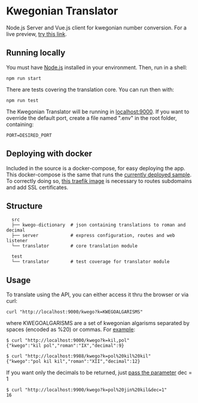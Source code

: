 # Kwegonian Translator
Node.js Server and Vue.js client for kwegonian number conversion.
For a live preview, [try this link](https://kwego.txto.com.br).

## Running locally
You must have [Node.js](https://nodejs.org) installed in your environment.
Then, run in a shell:
```
npm run start
```
There are tests covering the translation core. You can run then with:
```
npm run test
```
The Kwegonian Translator will be running in [localhost:9000](http://localhost:9000).
If you want to override the default port, create a file named ".env" in the root folder,
containing:
```
PORT=DESIRED_PORT
```
## Deploying with docker
Included in the source is a docker-compose, for easy deploying the app.
This docker-compose is the same that runs the [currently deployed sample](https://kwego.txto.com.br). To
correctly doing so, [this traefik image](https://github.com/ploissken/traefik) is necessary to routes subdomains and add SSL certificates.

## Structure
```
  src
  ├── kwego-dictionary  # json containing translations to roman and decimal
  ├── server            # express configuration, routes and web listener
  └── translator        # core translation module

  test
  └── translator        # test coverage for translator module
```

## Usage
To translate using the API, you can either access it thru
the browser or via curl:
```
curl "http://localhost:9000/kwego?k=KWEGOALGARISMS"
```
where KWEGOALGARISMS are a set of kwegonian algarisms separated
by spaces (encoded as %20) or commas. For [example](https://kwego.txto.com.br/kwego?k=kil,pol):

```
$ curl "http://localhost:9000/kwego?k=kil,pol"
{"kwego":"kil pol","roman":"IX","decimal":9}

$ curl "http://localhost:9988/kwego?k=pol%20kil%20kil"
{"kwego":"pol kil kil","roman":"XII","decimal":12}
```

If you want only the decimals to be returned, just [pass the parameter](https://kwego.txto.com.br/kwego?k=pol%20jin%20kil&dec=1) dec = 1
```
$ curl "http://localhost:9900/kwego?k=pol%20jin%20kil&dec=1"
16
```
